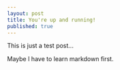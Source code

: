 ```yaml
---
layout: post
title: You're up and running!
published: true
---
```


This is just a test post...

Maybe I have to learn markdown first.